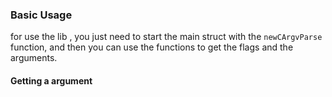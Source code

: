 ### Basic Usage

for use the lib , you just need to start the main struct with the `newCArgvParse` function, and then you can use the functions to get the flags and the arguments.


#### Getting a argument
